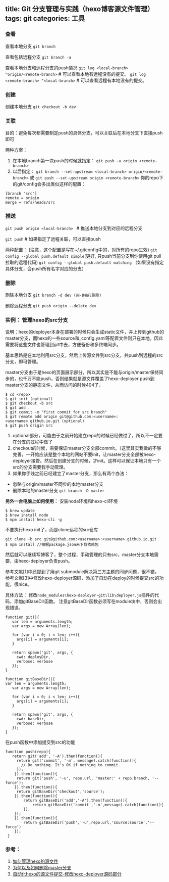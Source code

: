 title: Git 分支管理与实践（hexo博客源文件管理）
tags: git
categories: 工具
---

### 查看

查看本地分支
`git branch`

查看包括远程分支
`git branch -a`

查看本地分支和远程分支的push情况
`git log <local-branch> ^origin/<remote-branch>`   # 可以查看本地有远程没有的提交。
`git log <remote-branch> ^<local-branch>`       # 可以查看远程有本地没有的提交。


### 创建

创建本地分支
`git checkout -b dev`


### 关联
目的：避免每次都需要制定push的具体分支，可以关联后在本地分支下直接push即可

两种方案：
1. 在本地branch第一次push的时候就指定：
    `git push -u origin <remote-branch>`
2.  以后指定：
    `git branch --set-upstream <local-branch> origin/<remote-branch>`
    或
    `git push --set-upstream origin <remote-branch>`
你的repo下的git/config会多出类似这样的配置：
```
[branch "src"]
remote = origin
merge = refs/heads/src
```

### 推送
`git push origin <local-branch> `  # 推送本地分支到对应的远程分支

`git push` # 如果指定了远程关联，可以直接push

两种配置： (注意，这个配置是写在~/.gitconfig中的，对所有的repo生效)
`git config --global push.default simple`(更好, 只push当前分支到你使用git pull拉取的远程代码)
`git config --global push.default matching` （如果没有指定具体分支，会push所有名字对应的分支）


### 删除
删除本地分支
`git branch -d dev (用-D强行删除)`

删除远程分支
`git push origin --delete dev`


### 实例： 管理hexo的src分支
说明：hexo的deployer本身在部署的时候只会生成static文件，并上传到github的master分支，而hexo的一些source和\_config.yaml等配置文件则只在本地。因此需要将这些文件也管理到git中去，方便备份和多终端同步。

基本思路是在本地利用src分支，然后上传源文件到src分支，并push到远程的src分支，即可管理。

master分支由于是hexo的页面展示部分，所以其实是不能与origin/master保持同步的，也千万不能push，否则结果就是源文件覆盖了hexo-deployer push到master分支的静态文件，从而访问的时候404了。

```
$ cd <repo>
$ git init (optional)
$ git checkout -b src
$ git add .
$ git commit -m "first commit for src branch"
$ git remote add origin git@github.com:<username>:<username>.github.io.git (optional)
$ git push origin src
```

1. optional部分，可能由于之前开始建立repo的时候已经做过了，所以不一定要在分支的过程中做了
2. checkout的时候，需要保证master分支全部commit。（这里其实我做的不够完善，一开始应该是整个本地的网站不要init，让master分支全部被hexo-deployer接管。然后在创建分支的时候，才init。这样可以保证本地只有一个src的分支需要我手动管理。
3.  如果你手贱之前已经建立了master分支，那么有两个办法：
 - 忽略与origin/master不同步的本地master分支
 - 删除本地的master分支 `git branch -D master`

**另外一台电脑上如何使用：**
安装node环境和hexo-cli环境
```
$ brew update 
$ brew install node
$ npm install hexo-cli -g
```

不要执行hexo init了，而是clone远程的src仓库
```
git clone -b src git@github.com:<username>:<username>.github.io.git
$ npm install //根据package.json来下载依赖包
```
然后就可以继续写博客了，整个过程，手动管理的只有src，master分支本地需要，由hexo-deployer负责push。

参考文献[1]中还提到了用git submodule解决第三方主题的同步问题，很不错。
参考文献[3]中修改hexo-deployer源码，添加了自动在deploy的时候提交src的功能，很nice。

具体方法：
修改`node_modules\hexo-deployer-git\lib\deployer.js`插件的代码，添加gitBaseDir函数。 注意gitBaseDir函数必须写在module块中，否则会出现错误。
```
function git(){
   var len = arguments.length;
   var args = new Array(len);

   for (var i = 0; i < len; i++){
     args[i] = arguments[i];
   }

   return spawn('git', args, {
     cwd: deployDir,
     verbose: verbose
   });
}
 
function gitBaseDir(){
var len = arguments.length;
   var args = new Array(len);

   for (var i = 0; i < len; i++){
     args[i] = arguments[i];
   }

   return spawn('git', args, {
     cwd: baseDir,
     verbose: verbose
   });
}
```

在push函数中添加提交到src的功能
```
function push(repo){
   return git('add', '-A').then(function(){
     return git('commit', '-m', message).catch(function(){
       // Do nothing. It's OK if nothing to commit.
     });
    }).then(function(){
     return git('push', '-u', repo.url, 'master:' + repo.branch, '--force');
    }).then(function(){
     return gitBaseDir('checkout','source');
    }).then(function(){
        return gitBaseDir('add','-A').then(function(){
            return gitBaseDir('commit','-m',message).catch(function(){
        });
    });
    }).then(function(){
        return gitBaseDir('push','-u',repo.url,'source:source','--force')
    });
 }
```


### 参考：
1. [如何管理hexo的源文件](http://devtian.me/2015/03/17/blog-sync-solution/)
2. [为何以及如何删除master分支](https://gitcafe.com/GitCafe/Help/wiki/%E5%A6%82%E4%BD%95%E5%88%A0%E9%99%A4-Master-%E5%88%86%E6%94%AF?locale=zh-CN)
3. [自动化hexo的源文件提交-修改hexo-deployer源码部分](http://boenyang.github.io/2015/09/09/hello-world/)
 

